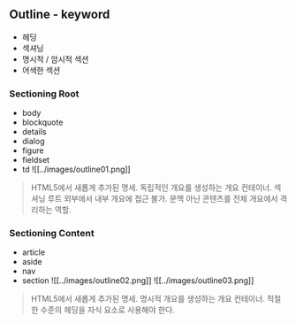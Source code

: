 ## Outline - keyword
- 헤딩
- 섹셔닝
- 명시적 / 암시적 섹션
- 어색한 섹션
### Sectioning Root
- body
- blockquote
- details
- dialog
- figure
- fieldset
- td
![[../images/outline01.png]]
>HTML5에서 새롭게 추가된 명세.
>독립적인 개요를 생성하는 개요 컨테이너.
>섹셔닝 루트 외부에서 내부 개요에 접근 불가.
>문맥 아닌 콘텐츠를 전체 개요에서 격리하는 역할.

### Sectioning Content
- article
- aside
- nav
- section
![[../images/outline02.png]]
![[../images/outline03.png]]
>HTML5에서 새롭게 추가된 명세.
>명시적 개요를 생성하는 개요 컨테이너.
>적절한 수준의 헤딩을 자식 요소로 사용해야 한다.